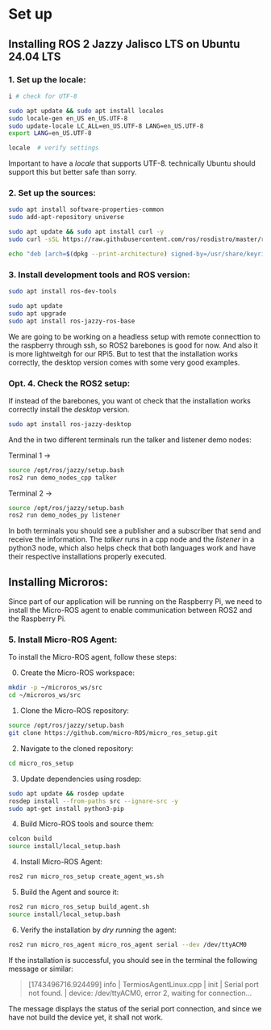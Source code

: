 # Set up

## Installing ROS 2 Jazzy Jalisco LTS on Ubuntu 24.04 LTS

### 1. Set up the locale:

```bash
i # check for UTF-8

sudo apt update && sudo apt install locales
sudo locale-gen en_US en_US.UTF-8
sudo update-locale LC_ALL=en_US.UTF-8 LANG=en_US.UTF-8
export LANG=en_US.UTF-8

locale  # verify settings
```
Important to have a _locale_ that supports UTF-8. technically Ubuntu should support this but better safe than sorry.

### 2. Set up the sources:

```bash
sudo apt install software-properties-common
sudo add-apt-repository universe
```

```bash
sudo apt update && sudo apt install curl -y
sudo curl -sSL https://raw.githubusercontent.com/ros/rosdistro/master/ros.key -o /usr/share/keyrings/ros-archive-keyring.gpg
```

```bash
echo "deb [arch=$(dpkg --print-architecture) signed-by=/usr/share/keyrings/ros-archive-keyring.gpg] http://packages.ros.org/ros2/ubuntu $(. /etc/os-release && echo $UBUNTU_CODENAME) main" | sudo tee /etc/apt/sources.list.d/ros2.list > /dev/null
```

###  3. Install development tools and ROS version:

```bash
sudo apt install ros-dev-tools
```

```bash
sudo apt update
sudo apt upgrade
sudo apt install ros-jazzy-ros-base
```
We are going to be working on a headless setup with remote connecttion to the raspberry through ssh, so ROS2 barebones is good for now.
And also it is more lightweitgh for our RPi5. But to test that the installation works correctly, the desktop version comes with some very good examples.

### Opt. 4. Check the ROS2 setup:
If instead of the barebones, you want ot check that the installation works correctly install the _desktop_ version.

```bash
sudo apt install ros-jazzy-desktop
```

And the in two different terminals run the talker and listener demo nodes:

Terminal 1 ->
```bash
source /opt/ros/jazzy/setup.bash
ros2 run demo_nodes_cpp talker
```

Terminal 2 ->
```bash
source /opt/ros/jazzy/setup.bash
ros2 run demo_nodes_py listener
```

In both terminals you should see a publisher and a subscriber that send and receive the information. The _talker_ runs in a cpp node and the _listener_ in a python3 node, which also helps check that both languages work and have their respective installations properly executed.

## Installing Microros:
Since part of our application will be running on the Raspberry Pi, we need to install the Micro-ROS agent to enable communication between ROS2 and the Raspberry Pi.

### 5. Install Micro-ROS Agent:
To install the Micro-ROS agent, follow these steps:

0. Create the Micro-ROS workspace:
```bash
mkdir -p ~/microros_ws/src
cd ~/microros_ws/src
```

1. Clone the Micro-ROS repository:
```bash
source /opt/ros/jazzy/setup.bash
git clone https://github.com/micro-ROS/micro_ros_setup.git
```

2. Navigate to the cloned repository:
```bash
cd micro_ros_setup
```

3. Update dependencies using rosdep:
```bash
sudo apt update && rosdep update
rosdep install --from-paths src --ignore-src -y
sudo apt-get install python3-pip
```

4. Build Micro-ROS tools and source them:
```bash
colcon build
source install/local_setup.bash
```

4. Install Micro-ROS Agent:
```bash
ros2 run micro_ros_setup create_agent_ws.sh
```

5. Build the Agent and source it:
```bash
ros2 run micro_ros_setup build_agent.sh
source install/local_setup.bash
```

6. Verify the installation by _dry running_ the agent:
```bash
ros2 run micro_ros_agent micro_ros_agent serial --dev /dev/ttyACM0
```

If the installation is successful, you should see in the terminal the following message or similar:
> [1743496716.924499] info     | TermiosAgentLinux.cpp | init                     | Serial port not found. | device: /dev/ttyACM0, error 2, waiting for connection...

The message displays the status of the serial port connection, and since we have not build the device yet, it shall not work.

